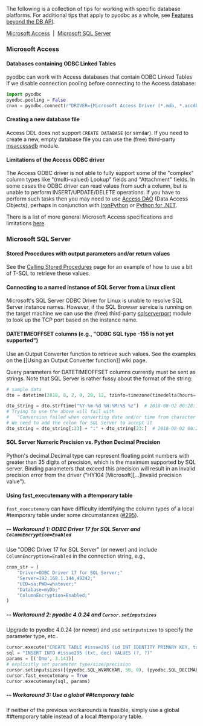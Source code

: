 The following is a collection of tips for working with specific database platforms. For additional tips that apply to pyodbc as a whole, see [Features beyond the DB API](https://github.com/mkleehammer/pyodbc/wiki/Features-beyond-the-DB-API).

[Microsoft Access](#microsoft-access)&nbsp;&nbsp;|&nbsp;&nbsp;[Microsoft SQL Server](#microsoft-sql-server)

### Microsoft Access

#### Databases containing ODBC Linked Tables

pyodbc can work with Access databases that contain ODBC Linked Tables if we disable connection pooling before connecting to the Access database:

```python
import pyodbc
pyodbc.pooling = False
cnxn = pyodbc.connect(r"DRIVER={Microsoft Access Driver (*.mdb, *.accdb)};DBQ= ... ")
```

#### Creating a new database file

Access DDL does not support `CREATE DATABASE` (or similar). If you need to create a new, empty database file you can use the (free) third-party [msaccessdb](https://github.com/gordthompson/msaccessdb) module.

#### Limitations of the Access ODBC driver

The Access ODBC driver is not able to fully support some of the "complex" column types like "(multi-valued) Lookup" fields and "Attachment" fields. In some cases the ODBC driver can read values from such a column, but is unable to perform INSERT/UPDATE/DELETE operations. If you have to perform such tasks then you may need to use [Access DAO](https://msdn.microsoft.com/en-us/library/office/dn124645.aspx) (Data Access Objects), perhaps in conjunction with [IronPython](https://github.com/IronLanguages/main/releases) or [Python for .NET](http://pythonnet.github.io/).

There is a list of more general Microsoft Access specifications and limitations [here](http://office.microsoft.com/en-ca/access-help/access-2010-specifications-HA010341462.aspx).

### Microsoft SQL Server

#### Stored Procedures with output parameters and/or return values

See the [Calling Stored Procedures](https://github.com/mkleehammer/pyodbc/wiki/Calling-Stored-Procedures) page for an example of how to use a bit of T-SQL to retrieve these values.

#### Connecting to a named instance of SQL Server from a Linux client

Microsoft's SQL Server ODBC Driver for Linux is unable to resolve SQL Server instance names. However, if the SQL Browser service is running on the target machine we can use the (free) third-party [sqlserverport](https://github.com/gordthompson/sqlserverport) module to look up the TCP port based on the instance name.

#### DATETIMEOFFSET columns (e.g., "ODBC SQL type -155 is not yet supported")

Use an Output Converter function to retrieve such values. See the examples on the [[Using an Output Converter function]] wiki page.

Query parameters for DATETIMEOFFSET columns currently must be sent as strings. Note that SQL Server is rather fussy about the format of the string:

```python
# sample data
dto = datetime(2018, 8, 2, 0, 28, 12, tzinfo=timezone(timedelta(hours=-6)))

dto_string = dto.strftime("%Y-%m-%d %H:%M:%S %z")  # 2018-08-02 00:28:12 -0600
# Trying to use the above will fail with
#   "Conversion failed when converting date and/or time from character string."
# We need to add the colon for SQL Server to accept it
dto_string = dto_string[:23] + ":" + dto_string[23:]  # 2018-08-02 00:28:12 -06:00
```

#### SQL Server Numeric Precision vs. Python Decimal Precision

Python's decimal.Decimal type can represent floating point numbers with greater than 35 digits of precision, which is the maximum supported by SQL server. Binding parameters that exceed this precision will result in an invalid precision error from the driver ("HY104 [Microsoft][...]Invalid precision value"). 

#### Using fast_executemany with a #temporary table

`fast_executemany` can have difficulty identifying the column types of a local #temporary table under some circumstances ([#295](https://github.com/mkleehammer/pyodbc/issues/295)). 


##### -- Workaround 1: ODBC Driver 17 for SQL Server and `ColumnEncryption=Enabled`

Use "ODBC Driver 17 for SQL Server" (or newer) and include `ColumnEncryption=Enabled` in the connection string, e.g.,

```python
cnxn_str = (
    "Driver=ODBC Driver 17 for SQL Server;"
    "Server=192.168.1.144,49242;"
    "UID=sa;PWD=whatever;"
    "Database=myDb;"
    "ColumnEncryption=Enabled;"
)
```

##### -- Workaround 2: pyodbc 4.0.24 and `Cursor.setinputsizes`

Upgrade to pyodbc 4.0.24 (or newer) and use `setinputsizes` to specify the parameter type, etc..

```python
cursor.execute("CREATE TABLE #issue295 (id INT IDENTITY PRIMARY KEY, txt NVARCHAR(50), dec DECIMAL(18,4))")
sql = "INSERT INTO #issue295 (txt, dec) VALUES (?, ?)"
params = [('Ώπα', 3.141)]
# explicitly set parameter type/size/precision
cursor.setinputsizes([(pyodbc.SQL_WVARCHAR, 50, 0), (pyodbc.SQL_DECIMAL, 18, 4)])
cursor.fast_executemany = True
cursor.executemany(sql, params)
```

##### -- Workaround 3: Use a global ##temporary table

If neither of the previous workarounds is feasible, simply use a global ##temporary table instead of a local #temporary table.